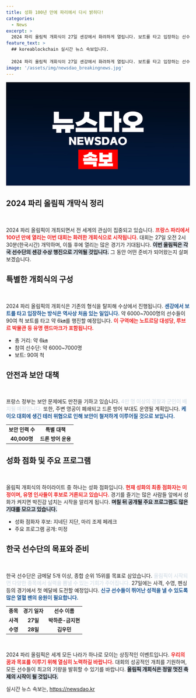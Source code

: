 ```yaml
---
title: 성화 100년 만에 파리에서 다시 밝히다!
categories:
  - News
excerpt: >
  2024 파리 올림픽 개회식이 27일 센강에서 화려하게 열립니다. 보트를 타고 입장하는 선수단과 성화 점화의 주인공이 누구인지 궁금증을 자아내며, 30만 인파가 장관을 이루는 이번 이벤트는 기대와 긴장 속에 진행될 예정입니다.
feature_text: >
  ## koreablockchain 실시간 뉴스 속보입니다.

  2024 파리 올림픽 개회식이 27일 센강에서 화려하게 열립니다. 보트를 타고 입장하는 선수단과 성화 점화의 주인공이 누구인지 궁금증을 자아내며, 30만 인파가 장관을 이루는 이번 이벤트는 기대와 긴장 속에 진행될 예정입니다.
image: '/assets/img/newsdao_breakingnews.jpg'
---
```


<p><img src="/assets/img/newsdao_breakingnews.jpg" alt="koreablockchain 속보" /></p>

<h2 data-ke-size="size26">2024 파리 올림픽 개막식 정리</h2>

<p data-ke-size="size16">&nbsp;</p>

<p>2024 파리 올림픽이 개최되면서 전 세계의 관심이 집중되고 있습니다. <b><span style="color: #ee2323;">프랑스 파리에서 100년 만에 열리는 이번 대회는 화려한 개회식으로 시작됩니다.</span></b> 대회는 27일 오전 2시30분(한국시간) 개막하며, 이틀 후에 열리는 많은 경기가 기대됩니다. <b><span style="background-color: #21538527;">이번 올림픽은 각국 선수단의 센강 수상 행진으로 기억될 것입니다.</span></b> 그 동안 어떤 준비가 되어왔는지 살펴보겠습니다.</p>

<h2 data-ke-size="size26">특별한 개회식의 구성</h2>

<p data-ke-size="size16">&nbsp;</p>

<p>2024 파리 올림픽의 개회식은 기존의 형식을 탈피해 수상에서 진행됩니다. <b><span style="color: #1a5490;">센강에서 보트를 타고 입장하는 방식은 역사상 처음 있는 일입니다.</span></b> 약 6000~7000명의 선수들이 90여 척 보트를 타고 약 6㎞를 행진할 예정입니다. <b><span style="color: #ee2323;">이 구역에는 노트르담 대성당, 루브르 박물관 등 유명 랜드마크가 포함됩니다.</span></b></p>

<ul>
    <li>총 거리: 약 6㎞</li>
    <li>참여 선수단: 약 6000~7000명</li>
    <li>보트: 90여 척</li>
</ul>

<h2 data-ke-size="size26">안전과 보안 대책</h2>

<p data-ke-size="size16">&nbsp;</p>

<p>프랑스 정부는 보안 문제에도 만전을 기하고 있습니다. <b><span style="color: #21538527;">4만 명 이상의 경찰과 군인이 배치될 예정입니다.</span></b> 또한, 주변 영공이 폐쇄되고 드론 방어 부대도 운영될 계획입니다. <b><span style="color: #1a5490;">케이오 대회에 생긴 테러 위협으로 인해 보안이 철저하게 이루어질 것으로 보입니다.</span></b></p>

<table>
    <tr>
        <td style="text-align: center; height: 17px;"><b>보안 인력 수</b></td>
        <td style="text-align: center; height: 17px;"><b>특별 대책</b></td>
    </tr>
    <tr>
        <td style="text-align: center; height: 17px;"><b>40,000명</b></td>
        <td style="text-align: center; height: 17px;"><b>드론 방어 운용</b></td>
    </tr>
</table>

<h2 data-ke-size="size26">성화 점화 및 주요 프로그램</h2>

<p data-ke-size="size16">&nbsp;</p>

<p>올림픽 개회식의 하이라이트 중 하나는 성화 점화입니다. <b><span style="color: #ee2323;">현재 성화의 최종 점화자는 미정이며, 유명 인사들이 후보로 거론되고 있습니다.</span></b> 경기를 즐기는 많은 사람들 앞에서 성화가 켜지면 박진감 넘치는 시작을 알리게 됩니다. <b><span style="background-color: #21538527;">며칠 뒤 공개될 주요 프로그램도 많은 기대를 모으고 있습니다.</span></b></p>

<ul>
    <li>성화 점화자 후보: 지네딘 지단, 마리 조제 페레크</li>
    <li>주요 프로그램 공개: 미정</li>
</ul>

<h2 data-ke-size="size26">한국 선수단의 목표와 준비</h2>

<p data-ke-size="size16">&nbsp;</p>

<p>한국 선수단은 금메달 5개 이상, 종합 순위 15위를 목표로 삼았습니다. <b><span style="color: #21538527;">올림픽이 시작되면 다양한 종목에서 실력을 뽐낼 수 있는 기회가 주어집니다.</span></b> 27일에는 사격, 수영, 펜싱 등의 경기에서 첫 메달에 도전할 예정입니다. <b><span style="color: #1a5490;">신규 선수들이 뛰어난 성적을 낼 수 있도록 많은 열혈 팬의 응원이 필요합니다.</span></b></p>

<table>
    <tr>
        <td style="text-align: center; height: 17px;"><b>종목</b></td>
        <td style="text-align: center; height: 17px;"><b>경기 일자</b></td>
        <td style="text-align: center; height: 17px;"><b>선수 이름</b></td>
    </tr>
    <tr>
        <td style="text-align: center; height: 17px;"><b>사격</b></td>
        <td style="text-align: center; height: 17px;"><b>27일</b></td>
        <td style="text-align: center; height: 17px;"><b>박하준-금지현</b></td>
    </tr>
    <tr>
        <td style="text-align: center; height: 17px;"><b>수영</b></td>
        <td style="text-align: center; height: 17px;"><b>28일</b></td>
        <td style="text-align: center; height: 17px;"><b>김우민</b></td>
    </tr>
</table>

<p data-ke-size="size16">&nbsp;</p>

<p>2024 파리 올림픽은 세계 모든 나라가 하나로 모이는 상징적인 이벤트입니다. <b><span style="color: #ee2323;">우리의 꿈과 목표를 이루기 위해 열심히 노력하길 바랍니다.</span></b> 대회의 성공적인 개최를 기원하며, 모든 선수들이 최고의 기량을 발휘할 수 있기를 바랍니다. <b><span style="background-color: #21538527;">올림픽 개회식은 정말 멋진 축제의 시작이 될 것입니다.</span></b></p>
실시간 뉴스 속보는, <a href="https://newsdao.kr" rel="dofollow">https://newsdao.kr</a>


